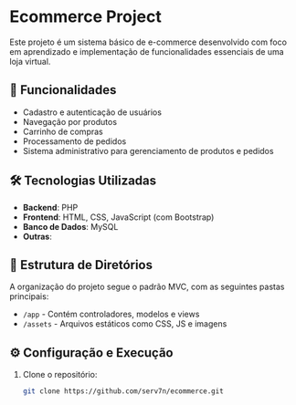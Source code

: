 # Ecommerce Project

Este projeto é um sistema básico de e-commerce desenvolvido com foco em aprendizado e implementação de funcionalidades essenciais de uma loja virtual.

## 🚀 Funcionalidades

- Cadastro e autenticação de usuários
- Navegação por produtos
- Carrinho de compras
- Processamento de pedidos
- Sistema administrativo para gerenciamento de produtos e pedidos

## 🛠️ Tecnologias Utilizadas

- **Backend**: PHP
- **Frontend**: HTML, CSS, JavaScript (com Bootstrap)
- **Banco de Dados**: MySQL
- **Outras**: 

## 📁 Estrutura de Diretórios

A organização do projeto segue o padrão MVC, com as seguintes pastas principais:
- `/app` - Contém controladores, modelos e views
- `/assets` - Arquivos estáticos como CSS, JS e imagens

## ⚙️ Configuração e Execução

1. Clone o repositório:
   ```bash
   git clone https://github.com/serv7n/ecommerce.git
